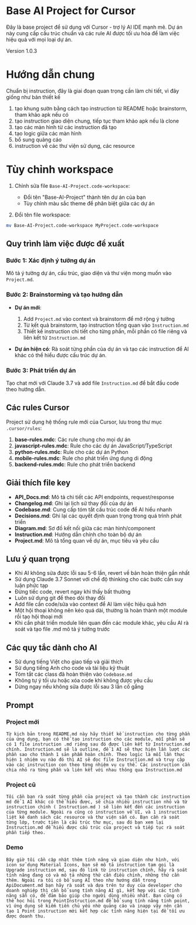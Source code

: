 # Base AI Project for Cursor

Đây là base project để sử dụng với Cursor - trợ lý AI IDE mạnh mẽ. Dự án này cung cấp cấu trúc chuẩn và các rule AI được tối ưu hóa để làm việc hiệu quả với mọi loại dự án.

Version 1.0.3

# Hướng dẫn chung

Chuẩn bị instruction, đây là giai đoạn quan trọng cần làm chi tiết, vì đây giống như bản thiết kế

1. tạo khung sườn bằng cách tạo instruction từ README hoặc brainstorm, tham khảo apk nếu có
2. tạo instruction giao diện chung, tiếp tục tham khảo apk nếu là clone
3. tạo các màn hình từ các instruction đã tạo
4. tạo logic giữa các màn hình
5. bổ sung quảng cáo
6. instruction về các thư viện sử dụng, các resource

# Tùy chỉnh workspace

1. Chỉnh sửa file `Base-AI-Project.code-workspace`:

   - Đổi tên "Base-AI-Project" thành tên dự án của bạn
   - Tùy chỉnh màu sắc theme để phân biệt giữa các dự án

2. Đổi tên file workspace:

```bash
mv Base-AI-Project.code-workspace MyProject.code-workspace
```

## Quy trình làm việc được đề xuất

### Bước 1: Xác định ý tưởng dự án

Mô tả ý tưởng dự án, cấu trúc, giao diện và thư viện mong muốn vào `Project.md`.

### Bước 2: Brainstorming và tạo hướng dẫn

- **Dự án mới**:

  1. Add `Project.md` vào context và brainstorm để mở rộng ý tưởng
  2. Từ kết quả brainstorm, tạo instruction tổng quan vào `Instruction.md`
  3. Thiết kế instruction chi tiết cho từng phần, mỗi phần có file riêng và liên kết từ `Instruction.md`

- **Dự án hiện có**:
  Rà soát từng phần của dự án và tạo các instruction để AI khác có thể hiểu được cấu trúc dự án.

### Bước 3: Phát triển dự án

Tạo chat mới với Claude 3.7 và add file `Instruction.md` để bắt đầu code theo hướng dẫn.

## Các rules Cursor

Project sử dụng hệ thống rule mới của Cursor, lưu trong thư mục `.cursor/rules`:

1. **base-rules.mdc**: Các rule chung cho mọi dự án
2. **javascript-rules.mdc**: Rule cho các dự án JavaScript/TypeScript
3. **python-rules.mdc**: Rule cho các dự án Python
4. **mobile-rules.mdc**: Rule cho phát triển ứng dụng di động
5. **backend-rules.mdc**: Rule cho phát triển backend

## Giải thích file key

- **API_Docs.md**: Mô tả chi tiết các API endpoints, request/response
- **Changelog.md**: Ghi lại lịch sử thay đổi của dự án
- **Codebase.md**: Cung cấp tóm tắt cấu trúc code để AI hiểu nhanh
- **Decisions.md**: Ghi lại các quyết định quan trọng trong quá trình phát triển
- **Diagram.md**: Sơ đồ kết nối giữa các màn hình/component
- **Instruction.md**: Hướng dẫn chính cho toàn bộ dự án
- **Project.md**: Mô tả tổng quan về dự án, mục tiêu và yêu cầu

## Lưu ý quan trọng

- Khi AI không sửa được lỗi sau 5-6 lần, revert về bản hoàn thiện gần nhất
- Sử dụng Claude 3.7 Sonnet với chế độ thinking cho các bước cần suy luận phức tạp
- Đừng tiếc code, revert ngay khi thấy bất thường
- Luôn sử dụng git để theo dõi thay đổi
- Add file cần code/sửa vào context để AI làm việc hiệu quả hơn
- Một hội thoại không nên kéo quá dài, thường là hoàn thành một module rồi tạo hội thoại mới
- Khi cần phát triển module liên quan đến các module khác, yêu cầu AI rà soát và tạo file .md mô tả ý tưởng trước

## Các quy tắc dành cho AI

- Sử dụng tiếng Việt cho giao tiếp và giải thích
- Sử dụng tiếng Anh cho code và tài liệu kỹ thuật
- Tóm tắt các class đã hoàn thiện vào `Codebase.md`
- Không tự ý tối ưu hoặc xóa code khi không được yêu cầu
- Dừng ngay nếu không sửa được lỗi sau 3 lần cố gắng

## Prompt

### Project mới

`Từ kịch bản trong README.md này hãy thiết kế instruction cho từng phần của ứng dụng, bạn có thể tạo instruction cho các module, mỗi phần sẽ có 1 file instruction .md riêng sau đó được liên kết từ Instruction.md chính. Instruction.md sẽ là outline, để 1 AI sẽ thực hiện lần lượt các phần sao cho thành 1 sản phẩm hoàn chỉnh. Theo logic là mỗi lần thực hiện 1 nhiệm vụ nào đó thì AI sẽ đọc file Instruction.md và truy cập vào các instruction con theo từng nhiệm vụ cụ thể. Các instruction cần chia nhỏ ra từng phần và liên kết với nhau thông qua Instruction.md`

### Project cũ

`Tôi cần bạn rà soát từng phần của project và tạo thành các instruction md để 1 AI khác có thể hiểu được, sẽ chia nhiều instruction nhỏ và từ instruction chính ( Instruction.md ) sẽ liên kết đến các instruction của từng module. Ngoài ra cũng có instruction về UI, và 1 instruction liệt kê danh sách các resource và thư viện sẵn có. Bạn cần rà soát từng lớp, trước tiên là cấu trúc thư mục, sau đó bạn xem lại Instruction.md để hiểu được cấu trúc của project và tiếp tục rà soát phần tiếp theo.`

### Demo

`Bây giờ tôi cần cập nhật thêm tính năng và giao diện như hình, với icon sử dụng Material Icons, bạn sẽ mô tả instruction tạm gọi là Upgrade instruction md, sau đó link từ instruction chính, hãy rà soát tính năng đang có và mô tả những thứ cần điều chỉnh, những thứ cần thêm. Ngoài ra tôi có bổ sung AI theo như hướng dẫn trong ApiDocument.md bạn hãy rà soát và dựa trên tư duy của developer cho doanh nghiệp thì cần bổ sung tính năng AI gì, kết hợp với các tính năng sẵn có, để đảm bảo giúp cho người dùng nhiều nhất. Bạn cũng có thể học hỏi trong PointInstruction.md để bổ sung tính năng tính point, vì ứng dụng sẽ kiếm tiền chủ yếu nhờ quảng cáo và inapp vậy nên cần tạo 1 Point instruction mới kết hợp các tính năng hiện tại để tối ưu được doanh thu.`
